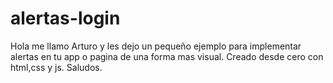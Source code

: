 # alertas-login
Hola me llamo Arturo y les dejo un pequeño ejemplo para implementar alertas en tu app o pagina de una forma mas visual.
Creado desde cero con html,css y js.
Saludos.

